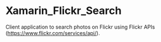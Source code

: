 # Xamarin_Flickr_Search
Client application to search photos on Flickr using Flickr APIs (https://www.flickr.com/services/api/).
